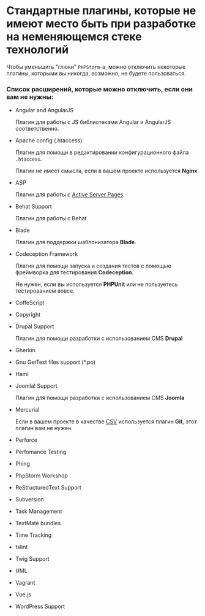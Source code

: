 # Стандартные плагины, которые не имеют место быть при разработке на неменяющемся стеке технологий

Чтобы уменьшить "глюки" `PHPStorm`-а, можно отключить некоторые плагины, 
которыми вы никогда, возможно, не будете пользоваться.

### Список расширений, которые можно отключить, если они вам не нужны:

- Angular and AngularJS

	Плагин для работы с JS библиотеками Angular и AngularJS соответственно.

- Apache config (.htaccess)

	Плагин для помощи в редактировании конфигурационного файла `.htaccess`.

	Плагин не имеет смысла, если в вашем проекте используется **Nginx**.

- ASP 

	Плагин для работы с [Active Server Pages](https://ru.wikipedia.org/wiki/ASP).

- Behat Support

	Плагин для работы с Behat

- Blade

	Плагин для поддержки шаблонизатора **Blade**.

- Codeception Framework

	Плагин для помощи запуска и создания тестов с помощью фреймворка для тестирования **Codeception**.

	Не нужен, если вы используется **PHPUnit** или не пользуетесь тестированием вовсе.

- CoffeScript

- Copyright

- Drupal Support

	Плагин для помощи разработки с использованием CMS **Drupal**

- Gherkin

- Gnu GetText files support (*.po)

- Haml


- Joomla! Support

	Плагин для помощи разработки с использованием CMS **Joomla**

- Mercurial

	Если в вашем проекте в качестве [CSV](https://ru.wikipedia.org/wiki/CVS) используется плагин **Git**, этот плагин вам не нужен.


- Perforce

- Perfomance Testing

- Phing

- PhpStorm Workshop

- ReStructuredText Support

- Subversion

- Task Management

- TextMate bundles

- Time Tracking

- tslint

- Twig Support

- UML

- Vagrant

- Vue.js

- WordPress Support
